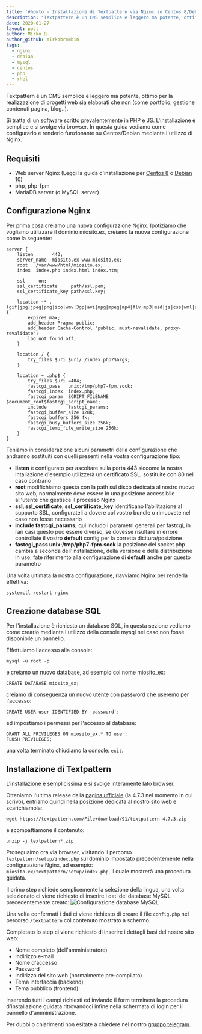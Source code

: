 ```yaml
---
title: '#howto - Installazione di Textpattern via Nginx su Centos 8/Debian 10'
description: "Textpattern è un CMS semplice e leggero ma potente, ottimo per la realizzazione di progetti web sia elabor.."
date: 2020-01-27
layout: post
author: Mirko B.
author_github: mirkobrombin
tags:
  - nginx  
  - debian  
  - mysql  
  - centos  
  - php  
  - rhel
---
```

Textpattern è un CMS semplice e leggero ma potente, ottimo per la realizzazione di progetti web sia elaborati che non (come portfolio, gestione contenuti pagina, blog..).

Si tratta di un software scritto prevalentemente in PHP e JS. L'installazione è semplice e si svolge via browser. In questa guida vediamo come configurarlo e renderlo funzionante su Centos/Debian mediante l'utilizzo di Nginx.

## Requisiti
- Web server Nginx (Leggi la guida d'installazione per <a href="https://linuxhub.it/articles/howto-installazione-di-nginx-su-centos-8-rhel-8-e-configurazione-ssl">Centos 8</a> o <a href="https://linuxhub.it/articles/howto-installazione-e-configurazione-con-let%E2%80%99s-encrypt-di-nginx-su-debian-10">Debian 10</a>)
- php, php-fpm
- MariaDB server (o MySQL server)

## Configurazione Nginx
Per prima cosa creiamo una nuova configurazione Nginx. Ipotiziamo che vogliamo utilizzare il dominio miosito.ex, creiamo la nuova configurazione come la seguente:
```
server {
	listen       443;
	server_name  miosito.ex www.miosito.ex;
	root   /var/www/html/miosito.ex;
	index  index.php index.html index.htm;

	ssl 	on;
	ssl_certificate 	path/ssl.pem;
	ssl_certificate_key	path/ssl.key;

	location ~* .(gif|jpg|jpeg|png|ico|wmv|3gp|avi|mpg|mpeg|mp4|flv|mp3|mid|js|css|wml|swf)$ {
		expires max;
		add_header Pragma public;
		add_header Cache-Control "public, must-revalidate, proxy-revalidate";
		log_not_found off;
	}

	location / {
		try_files $uri $uri/ /index.php?$args;
	}

	location ~ .php$ {
		try_files $uri =404;
		fastcgi_pass   unix:/tmp/php7-fpm.sock;
		fastcgi_index  index.php;
		fastcgi_param  SCRIPT_FILENAME  $document_root$fastcgi_script_name;
		include        fastcgi_params;
		fastcgi_buffer_size 128k;
		fastcgi_buffers 256 4k;
		fastcgi_busy_buffers_size 256k;
		fastcgi_temp_file_write_size 256k;
	}
}
```
Teniamo in considerazione alcuni parametri della configurazione che andranno sostituiti con quelli presenti nella vostra configurazione tipo:
- **listen** è configurato per ascoltare sulla porta 443 siccome la nostra intallazione d'esempio utilizzerà un certificato SSL, sostituite con 80 nel caso contrario
- **root** modifichiamo questa con la path sul disco dedicata al nostro nuovo sito web, normalmente deve essere in una posizione accessibile all'utente che gestisce il processo Nginx
- **ssl, ssl_certificate, ssl_certificate_key** identificano l'abilitazione al supporto SSL, configurateli a dovere col vostro bundle o rimuovete nel caso non fosse necessario
- **include fastcgi_params;** qui includo i parametri generali per fastcgi, in rari casi questo può essere diverso, se dovesse risultare in errore controllate il vostro **default** config per la corretta dicitura/posizione
- **fastcgi_pass unix:/tmp/php7-fpm.sock** la posizione del socket php cambia a seconda dell'installazione, della versione e della distribuzione in uso, fate riferimento alla configurazione di **default** anche per questo parametro

Una volta ultimata la nostra configurazione, riavviamo Nginx per renderla effettiva:
```
systemctl restart nginx
```

## Creazione database SQL
Per l'installazione è richiesto un database SQL, in questa sezione vediamo come crearlo mediante l'utilizzo della console mysql nel caso non fosse disponibile un pannello.

Effettuiamo l'accesso alla console:
```
mysql -u root -p
```
e creiamo un nuovo database, ad esempio col nome miosito_ex:
```
CREATE DATABASE miosito_ex;
```
creiamo di conseguenza un nuovo utente con password che useremo per l'accesso:
```
CREATE USER user IDENTIFIED BY 'password';
```
ed impostiamo i permessi per l'accesso al database:
```
GRANT ALL PRIVILEGES ON miosito_ex.* TO user;
FLUSH PRIVILEGES;
```
una volta terminato chiudiamo la console: `exit`.

## Installazione di Textpattern
L'installazione è semplicissima e si svolge interamente lato browser.

Otteniamo l'ultima release dalla <a href="https://textpattern.com/start">pagina ufficiale</a> (la 4.7.3 nel momento in cui scrivo), entriamo quindi nella posizione dedicata al nostro sito web e scarichiamola:
```
wget https://textpattern.com/File+download/91/textpattern-4.7.3.zip
```
e scompattiamone il contenuto:
```
unzip -j textpattern*.zip
```

Proseguaimo ora via browser, visitando il percorso `textpattern/setup/index.php` sul dominio impostato precedentemente nella configurazione Nginx, ad esempio: `miosito.ex/textpattern/setup/index.php`, il quale mostrerà una procedura guidata.

Il primo step richiede semplicemente la selezione della lingua, una volta selezionato ci viene richiesto di inserire i dati del database MySQL precedentemente creato:
![Configurazione database MySQL](storage/Schermata%20da%202020-01-27%2014-16-58.png)

Una volta confermati i dati ci viene richiesto di creare il file `config.php` nel percorso `/textpattern` col contenuto mostrato a schermo.

Completato lo step ci viene richiesto di inserire i dettagli basi del nostro sito web:
- Nome completo (dell'amministratore)
- Indirizzo e-mail
- Nome d'accesso
- Password
- Indirizzo del sito web (normalmente pre-compilato)
- Tema interfaccia (backend)
- Tema pubblico (frontend)

inserendo tutti i campi richiesti ed inviando il form terminerà la procedura d'installazione guidata ritrovandoci infine nella schermata di login per il pannello d'amministrazione.

Per dubbi o chiarimenti non esitate a chiedere nel nostro <a href="https://t.me/gentedilinux">gruppo telegram</a>.